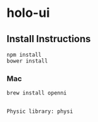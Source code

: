 # holo-ui


## Install Instructions

    npm install
    bower install

### Mac

    brew install openni


    Physic library: physi


